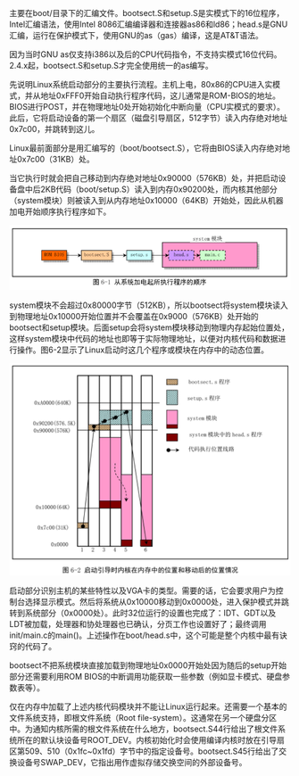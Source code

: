 主要在boot/目录下的汇编文件。bootsect.S和setup.S是实模式下的16位程序，Intel汇编语法，使用Intel 8086汇编编译器和连接器as86和ld86；head.s是GNU汇编，运行在保护模式下，使用GNU的as（gas）编译，这是AT&T语法。

因为当时GNU as仅支持i386以及后的CPU代码指令，不支持实模式16位代码。2.4.x起，bootsect.S和setup.S才完全使用统一的as编写。

先说明Linux系统启动部分的主要执行流程。主机上电，80x86的CPU进入实模式，并从地址0xFFF0开始自动执行程序代码，这儿通常是ROM-BIOS的地址。BIOS进行POST，并在物理地址0处开始初始化中断向量（CPU实模式的要求）。此后，它将启动设备的第一个扇区（磁盘引导扇区，512字节）读入内存绝对地址0x7c00，并跳转到这儿。

Linux最前面部分是用汇编写的（boot/bootsect.S），它将由BIOS读入内存绝对地址0x7c00（31KB）处。

当它执行时就会把自己移动到内存绝对地址0x90000（576KB）处，并把启动设备盘中后2KB代码（boot/setup.S）读入到内存0x90200处，而内核其他部分（system模块）则被读入到从内存地址0x10000（64KB）开始处，因此从机器加电开始顺序执行程序如下。

![config](images/1.png)

system模块不会超过0x80000字节（512KB），所以bootsect将system模块读入到物理地址0x10000开始位置并不会覆盖在0x9000（576KB）处开始的bootsect和setup模块。后面setup会将system模块移动到物理内存起始位置处，这样system模块中代码的地址也即等于实际物理地址，以便对内核代码和数据进行操作。图6-2显示了Linux启动时这几个程序或模块在内存中的动态位置。

![config](images/2.png)

启动部分识别主机的某些特性以及VGA卡的类型。需要的话，它会要求用户为控制台选择显示模式。然后将系统从0x10000移动到0x0000处，进入保护模式并跳转到系统部分（0x0000处）。此时32位运行的设置也完成了：IDT、GDT以及LDT被加载，处理器和协处理器也已确认，分页工作也设置好了；最终调用init/main.c的main()。上述操作在boot/head.s中，这个可能是整个内核中最有诀窍的代码了。

bootsect不把系统模块直接加载到物理地址0x0000开始处因为随后的setup开始部分还需要利用ROM BIOS的中断调用功能获取一些参数（例如显卡模式、硬盘参数表等）。

仅在内存中加载了上述内核代码模块并不能让Linux运行起来。还需要一个基本的文件系统支持，即根文件系统（Root file-system）。这通常在另一个硬盘分区中。为通知内核所需的根文件系统在什么地方，bootsect.S44行给出了根文件系统所在的默认块设备号ROOT\_DEV。内核初始化时会使用编译内核时放在引导扇区第509、510（0x1fc\~0x1fd）字节中的指定设备号。bootsect.S45行给出了交换设备号SWAP\_DEV，它指出用作虚拟存储交换空间的外部设备号。